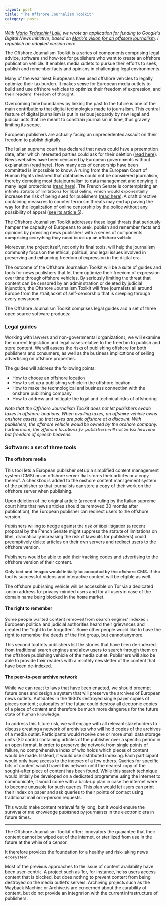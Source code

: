 ```yaml
---
layout: post
title: "The Offshore Journalism Toolkit"
category: posts
---
```


_With [Mario Tedeschini Lalli](https://twitter.com/tedeschini), we wrote an application for funding to Google's Digital News Initiative, based on [Mario's vision for an offshore journalism](http://mariotedeschini.blog.kataweb.it/giornalismodaltri/2016/07/01/cassazione-stabilisce-che-linformazione-ha-una-scadenza-archivi-a-rischio-proposta-per-un-giornalismo-offshore/). I republish an adapted version here._

The Offshore Journalism Toolkit is a series of components comprising legal advice, software and how-tos for publishers who want to create an offshore publication vehicle. It enables media outlets to pursue their efforts to seek, publish and remember facts and opinions in challenging legal environments.

Many of the wealthiest Europeans have used offshore vehicles to legally optimize their tax burden. It makes sense for European media outlets to build and use offshore vehicles to optimize their freedom of expression, and their readers' freedom of thought.

Overcoming time boundaries by linking the past to the future is one of the main contributions that digital technologies made to journalism. This central feature of digital journalism is put in serious jeopardy by new legal and judicial acts that are meant to constrain journalism in time, thus gravely limiting its scope.

European publishers are actually facing an unprecedented assault on their freedom to publish digitally. 

The Italian supreme court has declared that news could have a preemption date, after which interested parties could ask for their deletion ([read here](http://espresso.repubblica.it/attualita/2016/07/01/news/a-ruling-by-the-italian-supreme-court-news-do-expire-online-archives-would-need-to-be-deleted-1.275720)). News websites have been censored by European governments without explanation ([read here](http://www.numerama.com/magazine/32516-moi-censure-par-la-france-pour-mes-opinions-politiques.html)). How many acts of censorship have been committed is impossible to know. A ruling from the European Court of Human Rights declared that databases could not be considered journalism, thereby demoting most datajournalism to data management and denying it many legal protections ([read here](http://blog.nkb.fr/datajournalism-rulings)). The French Senate is contemplating an infinite statute of limitations for libel online, which would exponentially increase the risk of being sued for publishers ([read here](http://www.nextinpact.com/news/100570-au-senat-pistes-pour-prevenir-abus-liberte-d-expression-sur-internet.htm)). A draft directive containing measures to counter terrorism threats may end up paving the way for the legalization of online censorship by the police without any possibility of appeal ([see its article 5](http://eur-lex.europa.eu/legal-content/EN/TXT/?qid=1464696371949&uri=CELEX:52015PC0625)).

The Offshore Journalism Toolkit addresses these legal threats that seriously hamper the capacity of Europeans to seek, publish and remember facts and opinions by providing news publishers with a series of components comprising everything they need to set up an offshore vehicle.

Moreover, the project itself, not only its final tools, will help the journalism community focus on the ethical, political, and legal issues involved in preserving and enhancing freedom of expression in the digital era.

The outcome of the Offshore Journalism Toolkit will be a suite of guides and tools for news publishers that let them optimize their freedom of expression over time through offshore vehicles. By seriously limiting the threat that content can be censored by an administration or deleted by judicial injunction, the Offshore Journalism Toolkit will free journalists all around Europe from the straitjacket of self-censorship that is creeping through every newsroom.

The Offshore Journalism Toolkit comprises legal guides and a set of three open source software products:

### Legal guides

Working with lawyers and non-governmental organizations, we will examine the current legislation and legal cases relative to the freedom to publish and store content. We will assess the risks of publishing offshore for both publishers and consumers, as well as the business implications of selling advertising on offshore properties.

The guides will address the following points:

- How to choose an offshore location
- How to set up a publishing vehicle in the offshore location
- How to make the technological and business connection with the onshore publishing company
- How to address and mitigate the legal and technical risks of offshoring

_Note that the Offshore Journalism Toolkit does not let publishers evade taxes in offshore locations. When evading taxes, an offshore vehicle owns onshore assets, so that taxes are paid offshore at a discount. With publishers, the offshore vehicle would be owned by the onshore company. Furthermore, the offshore locations for publishers will not be tax heavens but freedom of speech heavens._

### Software: a set of three tools

#### The offshore media

This tool lets a European publisher set up a simplified content management system (CMS) on an offshore server that stores their articles or a copy thereof. A checkbox is added to the onshore content management system of the publisher so that journalists can store a copy of their work on the offshore server when publishing.

Upon deletion of the original article (a recent ruling by the Italian supreme court hints that news articles should be removed 30 months after publication), the European publisher can redirect users to the offshore version.

Publishers willing to hedge against the risk of libel litigation (a recent proposal by the French Senate might suppress the statute of limitations on libel, dramatically increasing the risk of lawsuits for publishers) could preemptively delete articles on their own servers and redirect users to the offshore version.

Publishers would be able to add their tracking codes and advertising to the offshore version of their content.

Only text and images would initially be accepted by the offshore CMS. If the tool is successful, videos and interactive content will be eligible as well.

The offshore publishing vehicle will be accessible on Tor via a dedicated .onion address for privacy-minded users and for all users in case of the domain name being blocked in the home market.

#### The right to remember

Some people wanted content removed from search engines’ indexes ; European political and judicial authorities heard their grievances and created the “right to be forgotten”. Some other people would like to have the right to remember the deeds of the first group, but cannot anymore.

This second tool lets publishers list the stories that have been de-indexed from traditional search engines and allow users to search through them on the offshore publishing vehicle of the media outlet. Publishers will also be able to provide their readers with a monthly newsletter of the content that have been de-indexed.

#### The peer-to-peer archive network

While we can react to laws that have been enacted, we should preempt future ones and design a system that will preserve the archives of European news outlets. Autodafés in the 1930’s destroyed single paper copies of pieces content ; autodafés of the future could destroy all electronic copies of a piece of content and therefore be much more dangerous for the future state of human knowledge.

To address this future risk, we will engage with all relevant stakeholders to discuss creating a network of archivists who will hold copies of the archives of a media outlet. Participants would receive one or more small data storage units (SD cards) containing articles of the publisher over a specific period in an open format. In order to preserve the network from single points of failure, no comprehensive index of who holds which pieces of content would be made. Instead, it would use distributed indexing. Each participant would only have access to the indexes of a few others. Queries for specific bits of content would travel this network until the nearest copy of the sought-after piece of content has been found. While this search technique would initially be developed on a dedicated programme using the internet to communicate, it would come with a back-up plan in case the internet were to become unusable for such queries. This plan would let users can print their index on paper and ask queries to their points of contact using traditional mail or in-person requests. 

This would make content retrieval fairly long, but it would ensure the survival of the knowledge published by journalists in the electronic era in future times.

***

The Offshore Journalism Toolkit offers innovators the guarantee that their content cannot be wiped out of the internet, or sterilized from use in the future at the whim of a censor. 

It therefore provides the foundation for a healthy and risk-taking news ecosystem.

Most of the previous approaches to the issue of content availability have been user-centric. A project such as Tor, for instance, helps users access content that is blocked, but does nothing to prevent content from being destroyed on the media outlet’s servers. Archiving projects such as the Wayback Machine or Archive.is are concerned about the durability of content, but do not provide an integration with the current infrastructure of publishers.
